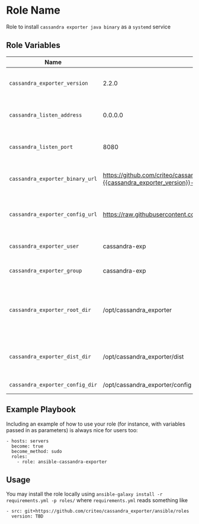 Role Name
=========

Role to install `cassandra exporter java binary` as a `systemd` service

Role Variables
--------------

| Name           | Default Value | Description                        |
| -------------- | ------------- | -----------------------------------|
| `cassandra_exporter_version` | 2.2.0 | Cassandra exporter package version |
| `cassandra_listen_address` | 0.0.0.0 | Cassandra exporter listening address |
| `cassandra_listen_port` | 8080 | Cassandra exporter listening port |
| `cassandra_exporter_binary_url` | https://github.com/criteo/cassandra_exporter/releases/download/{{cassandra_exporter_version}}/cassandra_exporter-{{cassandra_exporter_version}}-all.jar | Cassandra exporter jar download location |
| `cassandra_exporter_config_url` | https://raw.githubusercontent.com/criteo/cassandra_exporter/master/config.yml | Cassandra exporter config download location |
| `cassandra_exporter_user` | cassandra-exp | UNIX user to run the binary |
| `cassandra_exporter_group` | cassandra-exp | UNIX group to run the binary |
| `cassandra_exporter_root_dir` | /opt/cassandra_exporter | Base location where cassandra exporter stuff is downloaded |
| `cassandra_exporter_dist_dir` | /opt/cassandra_exporter/dist | Location for binary and systemd service script |
| `cassandra_exporter_config_dir` | /opt/cassandra_exporter/config | Location for config |


Example Playbook
----------------

Including an example of how to use your role (for instance, with variables passed in as parameters) is always nice for users too:

    - hosts: servers
      become: true
      become_method: sudo
      roles:
        - role: ansible-cassandra-exporter

Usage
-----

You may install the role locally using `ansible-galaxy install -r requirements.yml -p roles/` where `requirements.yml` reads something like

```
- src: git+https://github.com/criteo/cassandra_exporter/ansible/roles
  version: TBD
```
